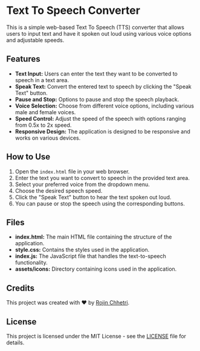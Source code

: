 # Text To Speech Converter

This is a simple web-based Text To Speech (TTS) converter that allows users to input text and have it spoken out loud using various voice options and adjustable speeds.

## Features

- **Text Input:** Users can enter the text they want to be converted to speech in a text area.
- **Speak Text:** Convert the entered text to speech by clicking the "Speak Text" button.
- **Pause and Stop:** Options to pause and stop the speech playback.
- **Voice Selection:** Choose from different voice options, including various male and female voices.
- **Speed Control:** Adjust the speed of the speech with options ranging from 0.5x to 2x speed.
- **Responsive Design:** The application is designed to be responsive and works on various devices.

## How to Use

1. Open the `index.html` file in your web browser.
2. Enter the text you want to convert to speech in the provided text area.
3. Select your preferred voice from the dropdown menu.
4. Choose the desired speech speed.
5. Click the "Speak Text" button to hear the text spoken out loud.
6. You can pause or stop the speech using the corresponding buttons.

## Files

- **index.html:** The main HTML file containing the structure of the application.
- **style.css:** Contains the styles used in the application.
- **index.js:** The JavaScript file that handles the text-to-speech functionality.
- **assets/icons:** Directory containing icons used in the application.

## Credits

This project was created with ❤️ by [Rojin Chhetri](https://www.linkedin.com/in/rojinchhetri/).

## License

This project is licensed under the MIT License - see the [LICENSE](LICENSE) file for details.
